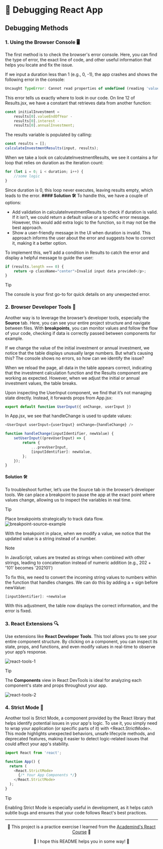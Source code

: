# 🐛 Debugging React App

## Debugging Methods

### 1. Using the Browser Console 🖥️

The first method is to check the browser's error console. Here, you can find the type of error, the exact line of code, and other useful information that helps you locate and fix the issue.

If we input a duration less than 1 (e.g., 0, -1), the app crashes and shows the following error in the console:
```javascript
Uncaught TypeError: Cannot read properties of undefined (reading 'valueEndOfYear') at Results (Results.jsx:12:16)
```
This error tells us exactly where to look in our code. On line 12 of Results.jsx, we have a constant that retrieves data from another function:
```javascript
const initialInvestment = 
    results[0].valueEndOfYear - 
    results[0].interest - 
    results[0].annualInvestment;
```
The results variable is populated by calling:
```javascript
const results = [];
calculateInvestmentResults(input, results);
```
When we take a look on calculateInvestmentResults, we see it contains a for loop that relies on duration as the iteration count:
```javascript
for (let i = 0; i < duration; i++) {
    //some logic
}
```
Since duration is 0, this loop never executes, leaving results empty, which leads to the error.
**#### Solution 🛠️**
To handle this, we have a couple of options:

- Add validation in calculateInvestmentResults to check if duration is valid. If it isn’t, we could return a default value or a specific error message. However, this would add extra logic to the function, so it may not be the best approach.
- Show a user-friendly message in the UI when duration is invalid. This approach informs the user about the error and suggests how to correct it, making it a better option.

To implement this, we’ll add a condition in Results to catch the error and display a helpful message to guide the user:
```javascript
if (results.length === 0) {
    return <p className="center">Invalid input data provided</p>;
}
```
> [!TIP]
> The console is your first go-to for quick details on any unexpected error.

### 2. Browser Developer Tools 🧰

Another way is to leverage the browser’s developer tools, especially the **Source** tab. Here, you can see your entire project structure and navigate between files. 
With **breakpoints**, you can monitor values and follow the flow of your code, checking if data is correctly passed between components for example.

If we change the value of the initial investment or annual investment, we notice that the table displays unusually large numbers. 
But what’s causing this? The console shows no errors, so how can we identify the issue?

When we reload the page, all data in the table appears correct, indicating that the investment calculation function and the Results component are working as expected. 
However, when we adjust the initial or annual investment values, the table breaks.

Upon inspecting the UserInput component, we find that it’s not managing state directly. Instead, it forwards props from App.jsx:
```javascript
export default function UserInput({ onChange, userInput })
```
In App.jsx, we see that handleChange is used to update values:
```javascript
<UserInput userInput={userInput} onChange={handleChange} />

function handleChange(inputIdentifier, newValue) {
    setUserInput((prevUserInput) => {
        return {
            ...prevUserInput,
            [inputIdentifier]: newValue,
        };
    });
}
```
#### Solution 🛠️
To troubleshoot further, let’s use the Source tab in the browser’s developer tools. 
We can place a breakpoint to pause the app at the exact point where values change, allowing us to inspect the variables in real time.
> [!TIP]
>  Place breakpoints strategically to track data flow.
![breakpoint-source-example](https://github.com/user-attachments/assets/8f2671de-1865-4768-a550-d08a1a642c40)

With the breakpoint in place, when we modify a value, we notice that the updated value is a string instead of a number. 
> [!NOTE]
> In JavaScript, values are treated as strings when combined with other strings, leading to concatenation instead of numeric addition (e.g., 202 + '101' becomes '202101')

To fix this, we need to convert the incoming string values to numbers within the function that handles changes. We can do this by adding a + sign before newValue:
```javascript
[inputIdentifier]: +newValue
```
With this adjustment, the table now displays the correct information, and the error is fixed.

### 3. React Extensions 🔍

Use extensions like **React Developer Tools**. This tool allows you to see your entire component structure. 
By clicking on a component, you can inspect its state, props, and functions, and even modify values in real-time to observe your app’s response.

![react-tools-1](https://github.com/user-attachments/assets/9e34fcbc-0d5c-4191-8129-38aa1bff2858)

> [!TIP]
>  The **Components** view in React DevTools is ideal for analyzing each component's state and props throughout your app.

![react-tools-2](https://github.com/user-attachments/assets/b216be95-7312-4e2e-8478-8e9646eac479)

### 4. Strict Mode 🚨
Another tool is Strict Mode, a component provided by the React library that helps identify potential issues in your app's logic. 
To use it, you simply need to wrap your application (or specific parts of it) with <React.StrictMode>. 
This mode highlights unexpected behaviors, unsafe lifecycle methods, and deprecated features, making it easier to detect logic-related issues that could affect your app's stability.
```javascript
import React from 'react';

function App() {
  return (
    <React.StrictMode>
      {/* Your App Components */}
    </React.StrictMode>
  );
}
```
> [!TIP]
> Enabling Strict Mode is especially useful in development, as it helps catch subtle bugs and ensures that your code follows React's best practices.

---
<p align="center">🌟 This project is a practice exercise I learned from the <a href='https://www.udemy.com/course/react-the-complete-guide-incl-redux/?couponCode=ST7MT110524'>Academind's React Course</a> 🌟</p>
<p align="center">🐸 I hope this README helps you in some way! 🐸</p>

